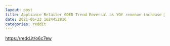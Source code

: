 ```yaml
--- 
layout: post 
title: Appliance Retailer GOED Trend Reversal as YOY revenue increase 💎💎 
date: 2021-06-23 1624452816 
categories: reddit 
--- 
```

https://redd.it/o6c7ew